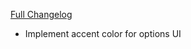 [Full Changelog](https://github.com/enderneko/Cell/compare/r102-beta...d458b168023829a58d10e14653e3145e436e0e1a)

- Implement accent color for options UI
